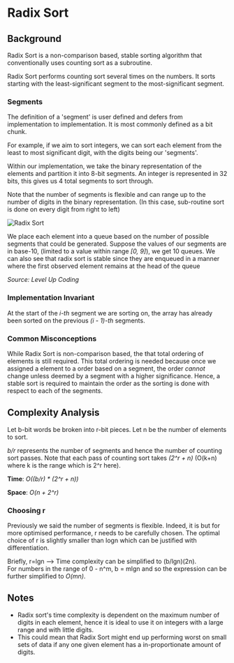 # Radix Sort

## Background

Radix Sort is a non-comparison based, stable sorting algorithm that conventionally uses counting sort as a subroutine.

Radix Sort performs counting sort several times on the numbers. It sorts starting with the least-significant segment 
to the most-significant segment.

### Segments
The definition of a 'segment' is user defined and defers from implementation to implementation.
It is most commonly defined as a bit chunk.

For example, if we aim to sort integers, we can sort each element
from the least to most significant digit, with the digits being our 'segments'.

Within our implementation, we take the binary representation of the elements and
partition it into 8-bit segments. An integer is represented in 32 bits,
this gives us 4 total segments to sort through.

Note that the number of segments is flexible and can range up to the number of digits in the binary representation.
(In this case, sub-routine sort is done on every digit from right to left)

![Radix Sort](https://miro.medium.com/v2/resize:fit:661/1*xFnpQ4UNK0TvyxiL8r1svg.png)

We place each element into a queue based on the number of possible segments that could be generated.
Suppose the values of our segments are in base-10, (limited to a value within range *[0, 9]*),
we get 10 queues. We can also see that radix sort is stable since
they are enqueued in a manner where the first observed element remains at the head of the queue

*Source: Level Up Coding*

### Implementation Invariant

At the start of the *i-th* segment we are sorting on, the array has already been sorted on the
previous *(i - 1)-th* segments.

### Common Misconceptions

While Radix Sort is non-comparison based,
the that total ordering of elements is still required.
This total ordering is needed because once we assigned a element to a order based on a segment,
the order *cannot* change unless deemed by a segment with a higher significance.
Hence, a stable sort is required to maintain the order as
the sorting is done with respect to each of the segments.

## Complexity Analysis
Let b-bit words be broken into r-bit pieces. Let n be the number of elements to sort.

*b/r* represents the number of segments and hence the number of counting sort passes. Note that each pass
of counting sort takes *(2^r + n)* (O(k+n) where k is the range which is 2^r here).

**Time**: *O((b/r) * (2^r + n))*

**Space**: *O(n + 2^r)*

### Choosing r
Previously we said the number of segments is flexible. Indeed, it is but for more optimised performance, r needs to be
carefully chosen. The optimal choice of r is slightly smaller than logn which can be justified with differentiation.

Briefly, r=lgn --> Time complexity can be simplified to (b/lgn)(2n). <br>
For numbers in the range of 0 - n^m, b = mlgn and so the expression can be further simplified to *O(mn)*.

## Notes
- Radix sort's time complexity is dependent on the maximum number of digits in each element,
  hence it is ideal to use it on integers with a large range and with little digits.
- This could mean that Radix Sort might end up performing worst on small sets of data
  if any one given element has a in-proportionate amount of digits.
